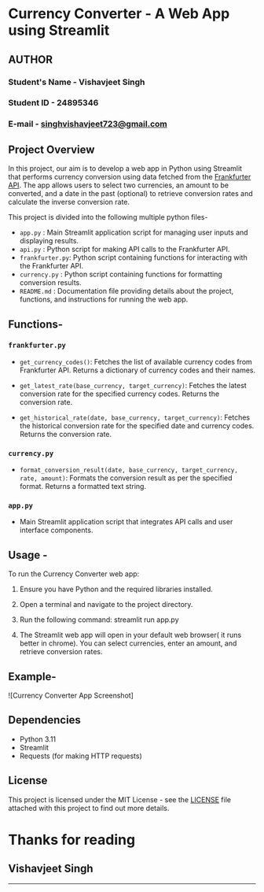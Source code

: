 # Currency Converter - A Web App using Streamlit




## AUTHOR

### Student's Name -  Vishavjeet Singh
### Student ID     -  24895346
### E-mail         -  singhvishavjeet723@gmail.com





## Project Overview

In this project, our aim is to develop a web app in Python using Streamlit that performs currency conversion using data fetched from the [Frankfurter API](https://www.frankfurter.app/). The app allows users to select two currencies, an amount to be converted, and a date in the past (optional) to retrieve conversion rates and calculate the inverse conversion rate.



This project is divided into the following multiple python files-

- `app.py`        : Main Streamlit application script for managing user inputs and displaying results.
- `api.py`        : Python script for making API calls to the Frankfurter API.
- `frankfurter.py`: Python script containing functions for interacting with the Frankfurter API.
- `currency.py`   : Python script containing functions for formatting conversion results.
- `README.md`     : Documentation file providing details about the project, functions, and instructions 
                    for running the web app.



## Functions-


### `frankfurter.py`

- `get_currency_codes()`: Fetches the list of available currency codes from Frankfurter API. Returns a dictionary of currency codes and their names.

- `get_latest_rate(base_currency, target_currency)`: Fetches the latest conversion rate for the specified currency codes. Returns the conversion rate.

- `get_historical_rate(date, base_currency, target_currency)`: Fetches the historical conversion rate for the specified date and currency codes. Returns the conversion rate.


### `currency.py`

- `format_conversion_result(date, base_currency, target_currency, rate, amount)`: Formats the conversion result as per the specified format. Returns a formatted text string.


### `app.py`

- Main Streamlit application script that integrates API calls and user interface components.


## Usage -

To run the Currency Converter web app:

1. Ensure you have Python and the required libraries installed.

2. Open a terminal and navigate to the project directory.

3. Run the following command:
     streamlit run app.py

     
4. The Streamlit web app will open in your default web browser( it runs better in chrome). You can select currencies, enter an amount, and retrieve conversion rates.

## Example-

![Currency Converter App Screenshot]

## Dependencies

- Python 3.11
- Streamlit
- Requests (for making HTTP requests)

## License

This project is licensed under the MIT License - see the [LICENSE](LICENSE) file attached with this project to find out more details.


# Thanks for reading
## Vishavjeet Singh
---


